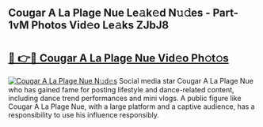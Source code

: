 ## Cougar A La Plage Nue Le𝚊k𝚎d N𝚞𝚍es - Part-1vM Photos Vid𝚎o Le𝚊ks ZJbJ8

# <h2><a href="http://fb3xiv.evod.top/?m=Cougar+A+La+Plage+Nue">🔗 👉🔴 Cougar A La Plage Nue Vid𝚎o Ph𝚘t𝚘s</a></h2>

[![Cougar A La Plage Nue N𝚞d𝚎s](https://i.imgur.com/8V9OHl7.gif)](http://fb3xiv.evod.top/?m=Cougar+A+La+Plage+Nue)
Social media star Cougar A La Plage Nue who has gained fame for posting lifestyle and dance-related content, including dance trend performances and mini vlogs. A public figure like Cougar A La Plage Nue, with a large platform and a captive audience, has a responsibility to use his influence responsibly. 
